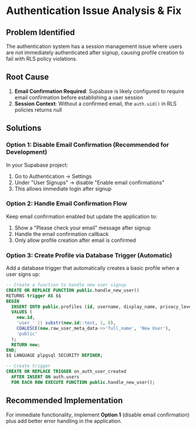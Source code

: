 # Authentication Issue Analysis & Fix

## Problem Identified

The authentication system has a session management issue where users are not immediately authenticated after signup, causing profile creation to fail with RLS policy violations.

## Root Cause

1. **Email Confirmation Required**: Supabase is likely configured to require email confirmation before establishing a user session
2. **Session Context**: Without a confirmed email, the `auth.uid()` in RLS policies returns null

## Solutions

### Option 1: Disable Email Confirmation (Recommended for Development)

In your Supabase project:
1. Go to Authentication → Settings
2. Under "User Signups" → disable "Enable email confirmations"
3. This allows immediate login after signup

### Option 2: Handle Email Confirmation Flow

Keep email confirmation enabled but update the application to:
1. Show a "Please check your email" message after signup
2. Handle the email confirmation callback
3. Only allow profile creation after email is confirmed

### Option 3: Create Profile via Database Trigger (Automatic)

Add a database trigger that automatically creates a basic profile when a user signs up:

```sql
-- Create a function to handle new user signup
CREATE OR REPLACE FUNCTION public.handle_new_user()
RETURNS trigger AS $$
BEGIN
  INSERT INTO public.profiles (id, username, display_name, privacy_level)
  VALUES (
    new.id,
    'user_' || substr(new.id::text, 1, 8),
    COALESCE(new.raw_user_meta_data->>'full_name', 'New User'),
    'public'
  );
  RETURN new;
END;
$$ LANGUAGE plpgsql SECURITY DEFINER;

-- Create trigger
CREATE OR REPLACE TRIGGER on_auth_user_created
  AFTER INSERT ON auth.users
  FOR EACH ROW EXECUTE FUNCTION public.handle_new_user();
```

## Recommended Implementation

For immediate functionality, implement **Option 1** (disable email confirmation) plus add better error handling in the application.